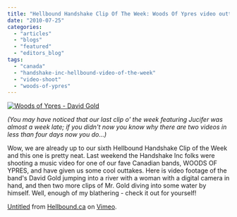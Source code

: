 ```yaml
---
title: "Hellbound Handshake Clip Of The Week: Woods Of Ypres video outtakes"
date: "2010-07-25"
categories: 
  - "articles"
  - "blogs"
  - "featured"
  - "editors_blog"
tags: 
  - "canada"
  - "handshake-inc-hellbound-video-of-the-week"
  - "video-shoot"
  - "woods-of-ypres"
---
```


[![](http://www.hellbound.ca/wp-content/uploads/2010/07/IMG_8341-e1279573804584.jpg "Woods of Ypres - David Gold")](http://www.hellbound.ca/wp-content/uploads/2010/07/IMG_8341-e1279573804584.jpg)

_(You may have noticed that our last clip o' the week featuring Jucifer was almost a week late; if you didn't now you know why there are two videos in less than four days now you do...)_

Wow, we are already up to our sixth Hellbound Handshake Clip of the Week and this one is pretty neat. Last weekend the Handshake Inc folks were shooting a music video for one of our fave Canadian bands, WOODS OF YPRES, and have given us some cool outtakes. Here is video footage of the band's David Gold jumping into a river with a woman with a digital camera in hand, and then two more clips of Mr. Gold diving into some water by himself. Well, enough of my blathering - check it out for yourself!

[Untitled](http://vimeo.com/13581112) from [Hellbound.ca](http://vimeo.com/hellbound) on [Vimeo](http://vimeo.com).
